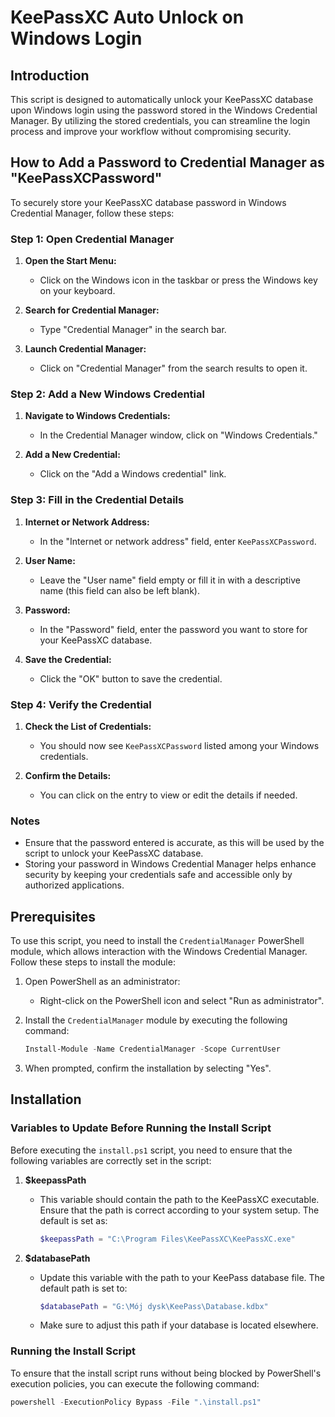 # KeePassXC Auto Unlock on Windows Login

## Introduction

This script is designed to automatically unlock your KeePassXC database upon Windows login using the password stored in the Windows Credential Manager. By utilizing the stored credentials, you can streamline the login process and improve your workflow without compromising security.

## How to Add a Password to Credential Manager as "KeePassXCPassword"

To securely store your KeePassXC database password in Windows Credential Manager, follow these steps:

### Step 1: Open Credential Manager

1. **Open the Start Menu:**
   - Click on the Windows icon in the taskbar or press the Windows key on your keyboard.

2. **Search for Credential Manager:**
   - Type "Credential Manager" in the search bar.

3. **Launch Credential Manager:**
   - Click on "Credential Manager" from the search results to open it.

### Step 2: Add a New Windows Credential

1. **Navigate to Windows Credentials:**
   - In the Credential Manager window, click on "Windows Credentials."

2. **Add a New Credential:**
   - Click on the "Add a Windows credential" link.

### Step 3: Fill in the Credential Details

1. **Internet or Network Address:**
   - In the "Internet or network address" field, enter `KeePassXCPassword`.

2. **User Name:**
   - Leave the "User name" field empty or fill it in with a descriptive name (this field can also be left blank).

3. **Password:**
   - In the "Password" field, enter the password you want to store for your KeePassXC database.

4. **Save the Credential:**
   - Click the "OK" button to save the credential.

### Step 4: Verify the Credential

1. **Check the List of Credentials:**
   - You should now see `KeePassXCPassword` listed among your Windows credentials.

2. **Confirm the Details:**
   - You can click on the entry to view or edit the details if needed.

### Notes

- Ensure that the password entered is accurate, as this will be used by the script to unlock your KeePassXC database.
- Storing your password in Windows Credential Manager helps enhance security by keeping your credentials safe and accessible only by authorized applications.

## Prerequisites

To use this script, you need to install the `CredentialManager` PowerShell module, which allows interaction with the Windows Credential Manager. Follow these steps to install the module:

1. Open PowerShell as an administrator:
   - Right-click on the PowerShell icon and select "Run as administrator".

2. Install the `CredentialManager` module by executing the following command:

   ```powershell
   Install-Module -Name CredentialManager -Scope CurrentUser
   ```

3. When prompted, confirm the installation by selecting "Yes".

## Installation

### Variables to Update Before Running the Install Script

Before executing the `install.ps1` script, you need to ensure that the following variables are correctly set in the script:

1. **$keepassPath**
   - This variable should contain the path to the KeePassXC executable. Ensure that the path is correct according to your system setup. The default is set as:
     ```powershell
     $keepassPath = "C:\Program Files\KeePassXC\KeePassXC.exe"
     ```

2. **$databasePath**
   - Update this variable with the path to your KeePass database file. The default path is set to:
     ```powershell
     $databasePath = "G:\Mój dysk\KeePass\Database.kdbx"
     ```
   - Make sure to adjust this path if your database is located elsewhere.

### Running the Install Script

To ensure that the install script runs without being blocked by PowerShell's execution policies, you can execute the following command:

```powershell
powershell -ExecutionPolicy Bypass -File ".\install.ps1"
```
